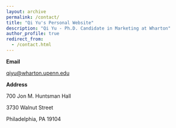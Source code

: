 ```yaml
---
layout: archive
permalink: /contact/
title: "Qi Yu's Personal Website"
description: "Qi Yu - Ph.D. Candidate in Marketing at Wharton"
author_profile: true
redirect_from: 
  - /contact.html
---
```


**Email**

qiyu@wharton.upenn.edu

**Address**

700 Jon M. Huntsman Hall

3730 Walnut Street

Philadelphia, PA 19104

